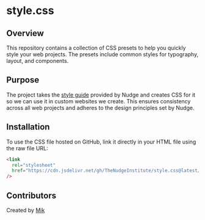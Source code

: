 # style.css

## Overview

This repository contains a collection of CSS presets to help you quickly style your web projects. The presets include common styles for typography, layout, and components.

## Purpose

The project takes the [style guide](/2022%20-%20The_Nudge%20Institute%20Brand%20Guidelines.pdf) provided by Nudge and creates CSS for it so we can use it in custom websites we create. This ensures consistency across all web projects and adheres to the design principles set by Nudge.

## Installation

To use the CSS file hosted on GitHub, link it directly in your HTML file using the raw file URL:

```html
<link
  rel="stylesheet"
  href="https://cdn.jsdelivr.net/gh/TheNudgeInstitute/style.css@latest/style.min.css"
/>
```

## Contributors

Created by [Mik](https://github.com/Mik1337)

